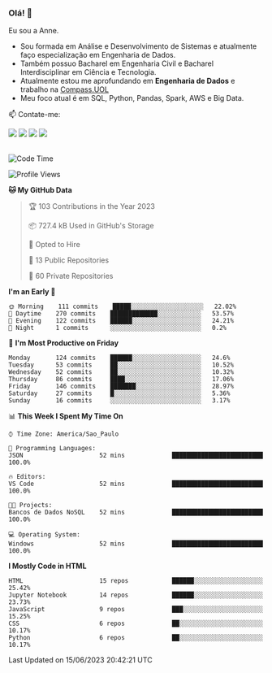 ### Olá! 👋
Eu sou a Anne. 
- Sou formada em Análise e Desenvolvimento de Sistemas e atualmente faço especialização em Engenharia de Dados.
- Também possuo Bacharel em Engenharia Civil e Bacharel Interdisciplinar em Ciência e Tecnologia.
- Atualmente estou me aprofundando em **Engenharia de Dados** e trabalho na [Compass.UOL](https://compass.uol/pt/home/) 
- Meu foco atual é em SQL, Python, Pandas, Spark, AWS e Big Data.

📫 Contate-me: 

<div>
<a href="https://www.instagram.com/annekarolinefc/" target="_blank"><img src="https://img.shields.io/badge/-Instagram-%23E4405F?style=for-the-badge&logo=instagram&logoColor=white" target="_blank"></a> 
<a href = "mailto:annekarolinefc@gmail.com"><img src="https://img.shields.io/badge/-Gmail-%23333?style=for-the-badge&logo=gmail&logoColor=white" target="_blank"></a>
<a href="https://www.linkedin.com/in/devannekarolinefc/" target="_blank"><img src="https://img.shields.io/badge/-LinkedIn-%230077B5?style=for-the-badge&logo=linkedin&logoColor=white" target="_blank"></a> 
<a href="https://api.whatsapp.com/send?phone=5533991375118&text=Ol%C3%A1%20Anne!%20" target="_blank"><img src="https://img.shields.io/badge/WhatsApp-25D366?style=for-the-badge&logo=whatsapp&logoColor=white" target="_blank"></a>
</div>

  
<!--
  <img align="center" alt="Anne-An" height="30" width="40" src="https://github.com/devicons/devicon/blob/master/icons/angularjs/angularjs-original.svg">
-->

</br>

<!--START_SECTION:waka-->
![Code Time](http://img.shields.io/badge/Code%20Time-191%20hrs%204%20mins-blue)

![Profile Views](http://img.shields.io/badge/Profile%20Views-0-blue)

**🐱 My GitHub Data** 

> 🏆 103 Contributions in the Year 2023
 > 
> 📦 727.4 kB Used in GitHub's Storage 
 > 
> 💼 Opted to Hire
 > 
> 📜 13 Public Repositories 
 > 
> 🔑 60 Private Repositories  
 > 
**I'm an Early 🐤** 

```text
🌞 Morning    111 commits    █████░░░░░░░░░░░░░░░░░░░░   22.02% 
🌇 Daytime    270 commits    █████████████░░░░░░░░░░░░   53.57% 
🌃 Evening    122 commits    ██████░░░░░░░░░░░░░░░░░░░   24.21% 
🌙 Night      1 commits      ░░░░░░░░░░░░░░░░░░░░░░░░░   0.2%

```
📅 **I'm Most Productive on Friday** 

```text
Monday       124 commits    ██████░░░░░░░░░░░░░░░░░░░   24.6% 
Tuesday      53 commits     ██░░░░░░░░░░░░░░░░░░░░░░░   10.52% 
Wednesday    52 commits     ██░░░░░░░░░░░░░░░░░░░░░░░   10.32% 
Thursday     86 commits     ████░░░░░░░░░░░░░░░░░░░░░   17.06% 
Friday       146 commits    ███████░░░░░░░░░░░░░░░░░░   28.97% 
Saturday     27 commits     █░░░░░░░░░░░░░░░░░░░░░░░░   5.36% 
Sunday       16 commits     ░░░░░░░░░░░░░░░░░░░░░░░░░   3.17%

```


📊 **This Week I Spent My Time On** 

```text
⌚︎ Time Zone: America/Sao_Paulo

💬 Programming Languages: 
JSON                     52 mins             █████████████████████████   100.0%

🔥 Editors: 
VS Code                  52 mins             █████████████████████████   100.0%

🐱‍💻 Projects: 
Bancos de Dados NoSQL    52 mins             █████████████████████████   100.0%

💻 Operating System: 
Windows                  52 mins             █████████████████████████   100.0%

```

**I Mostly Code in HTML** 

```text
HTML                     15 repos            ██████░░░░░░░░░░░░░░░░░░░   25.42% 
Jupyter Notebook         14 repos            ██████░░░░░░░░░░░░░░░░░░░   23.73% 
JavaScript               9 repos             ███░░░░░░░░░░░░░░░░░░░░░░   15.25% 
CSS                      6 repos             ██░░░░░░░░░░░░░░░░░░░░░░░   10.17% 
Python                   6 repos             ██░░░░░░░░░░░░░░░░░░░░░░░   10.17%

```



 Last Updated on 15/06/2023 20:42:21 UTC
<!--END_SECTION:waka-->
  
